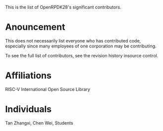 This is the list of OpenRPDK28's significant contributors.
# Anouncement
This does not necessarily list everyone who has contributed code, especially since many employees of one corporation may be contributing.

To see the full list of contributors, see the revision history insource control.

# Affiliations
RISC-V International Open Source Library

# Individuals
Tan Zhangxi, Chen Wei, Students
